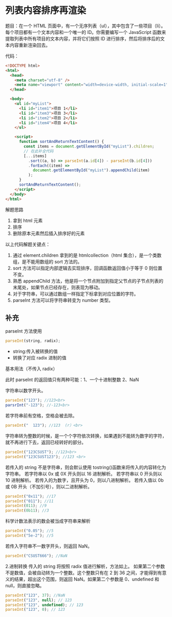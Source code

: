 # 列表内容排序再渲染

题目：在一个 HTML 页面中，有一个无序列表（ul），其中包含了一些项目（li）。每个项目都有一个文本内容和一个唯一的 ID。你需要编写一个 JavaScript 函数来提取列表中所有项目的文本内容，并将它们按照 ID 进行排序，然后将排序后的文本内容重新渲染回去。

代码：

```html
<!DOCTYPE html>
<html>
  <head>
    <meta charset="utf-8" />
    <meta name="viewport" content="width=device-width, initial-scale=1" />
  </head>

  <body>
    <ul id="myList">
      <li id="item1">项目 1</li>
      <li id="item3">项目 3</li>
      <li id="item2">项目 2</li>
      <li id="item4">项目 4</li>
    </ul>

    <script>
      function sortAndReturnTextContent() {
        const items = document.getElementById("myList").children;
        // 在此补全代码
        [...items]
          .sort((a, b) => parseInt(a.id[4]) - parseInt(b.id[4]))
          .forEach((item) =>
            document.getElementById("myList").appendChild(item)
          );
      }
      sortAndReturnTextContent();
    </script>
  </body>
</html>
```

解题思路

1. 拿到 html 元素
2. 排序
3. 删除原本元素然后插入排序好的元素

以上代码解题关键点：

1. 通过 element.children 拿到的是 htmlcollection（html 集合），是一个类数组，是不能用数组的 sort 方法的。
2. sort 方法可以指定内部逻辑去实现排序，回调函数返回值小于等于 0 则位置不变。
3. 熟悉 appendChild 方法，他是将一个节点附加到指定父节点的子节点列表的末尾处，如果节点已经存在，则表现为移动。
4. 对于字符串，可以通过数组一样指定下标拿到对应位置的字符。
5. parseInt 方法可以将字符串转变为 number 类型。

## 补充

parseInt 方法使用

```js
parseInt(string, radix);
```

- string:传入被转换的值
- 转换了对应 radix 进制的值

基本用法（不传入 radix）

此时 parseInt 的返回值只有两种可能：1、一个十进制整数 2、NaN

字符串以数字开头。

```js
parseInt("123"); //123<br>
parsrInt("-123"); //-123<br>
```

若字符串前有空格，空格会被去除。

```js
parseInt("  123"); //123  (r）<br>
```

字符串转为整数的时候，是一个个字符依次转换，如果遇到不能转为数字的字符，就不再进行下去，返回已经转好的部分。

```js
parseInt("123CSUST"); //123<br>
parseInt("123CSUST123"); //123 <br>
```

若传入的 string 不是字符串，则会默认使用 tostring()函数来将传入的内容转化为字符串。
若字符串以 0x 或 0X 开头则以 16 进制解析。
若字符串以 0 开头则以 10 进制解析。
若传入的为数字，且开头为 0，则以八进制解析。
若传入值以 0b 或 0B 开头（不加引号），则以二进制解析。

```js
parseInt("0x11"); //17
parseInt("011"); //11
parseInt(011); //9
parseInt(0b11); //3
```

科学计数法表示的数会被当成字符串来解析

```js
parseInt("0.05"); //5
parseInt("5e-2"); //5
```

若传入字符串不一数字开头，则返回 NaN。

```js
parseInt("CSUST666"); //NaN
```

2.进制转换
传入的 string 将按照 radix 值进行解析，方法如上。
如果第二个参数不是数值，会被自动转为一个整数。这个整数只有在 2 到 36 之间，才能得到有意义的结果，超出这个范围，则返回 NaN。如果第二个参数是 0、undefined 和 null，则直接忽略。

```js
parseInt("123", 37); //NaN
parseInt("123", null); // 123
parseInt("123", undefined); // 123
parseInt("123", 0); // 123
```
